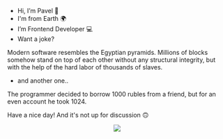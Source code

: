 - Hi, I’m Pavel 👋
- I'm from Earth 🌍
- I’m Frontend Developer 💻
- Want a joke? 

Modern software resembles the Egyptian pyramids. 
Millions of blocks somehow stand on top of each other without any structural integrity, but with the help of the hard labor of thousands of slaves.

- and another one..

The programmer decided to borrow 1000 rubles from a friend, but for an even account he took 1024.

Have a nice day! And it's not up for discussion 🙃

<p align="center">
  <a href="https://skillicons.dev">
    <img src="https://skillicons.dev/icons?i=cpp,c,qt,cmake,html,js,linux,git,github" />
  </a>
</p>
